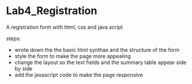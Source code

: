 # Lab4_Registration
A registration form with html, css and java script

steps:
- wrote down the the basic html synthax and the structure of the form
- style the form to make the page more appealing
- change the layout so the text fields and the summary table appear side by side
- add the javascript code to make the page responsive